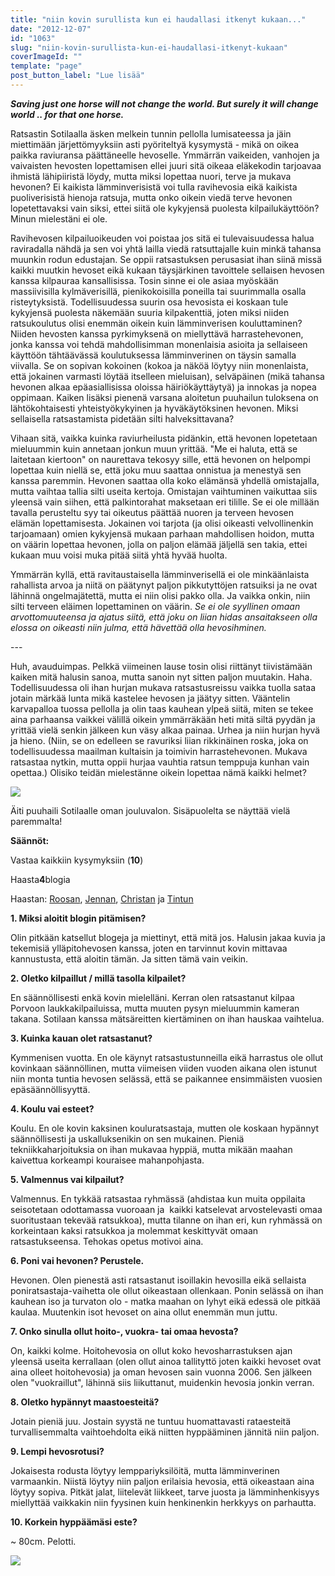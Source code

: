 ```yaml
---
title: "niin kovin surullista kun ei haudallasi itkenyt kukaan..."
date: "2012-12-07"
id: "1063"
slug: "niin-kovin-surullista-kun-ei-haudallasi-itkenyt-kukaan"
coverImageId: ""
template: "page"
post_button_label: "Lue lisää"
---
```


**_Saving just one horse will not change the world. But surely it will change world .. for that one horse._**  
  
Ratsastin Sotilaalla äsken melkein tunnin pellolla lumisateessa ja jäin miettimään järjettömyyksiin asti pyöriteltyä kysymystä - mikä on oikea paikka raviuransa päättäneelle hevoselle. Ymmärrän vaikeiden, vanhojen ja vaivaisten hevosten lopettamisen ellei juuri sitä oikeaa eläkekodin tarjoavaa ihmistä lähipiiristä löydy, mutta miksi lopettaa nuori, terve ja mukava hevonen? Ei kaikista lämminverisistä voi tulla ravihevosia eikä kaikista puoliverisistä hienoja ratsuja, mutta onko oikein viedä terve hevonen lopetettavaksi vain siksi, ettei siitä ole kykyjensä puolesta kilpailukäyttöön? Minun mielestäni ei ole.  
  
Ravihevosen kilpailuoikeuden voi poistaa jos sitä ei tulevaisuudessa halua raviradalla nähdä ja sen voi yhtä lailla viedä ratsuttajalle kuin minkä tahansa muunkin rodun edustajan. Se oppii ratsastuksen perusasiat ihan siinä missä kaikki muutkin hevoset eikä kukaan täysjärkinen tavoittele sellaisen hevosen kanssa kilpauraa kansallisissa. Tosin sinne ei ole asiaa myöskään massiivisilla kylmäverisillä, pienikokoisilla poneilla tai suurimmalla osalla risteytyksistä. Todellisuudessa suurin osa hevosista ei koskaan tule kykyjensä puolesta näkemään suuria kilpakenttiä, joten miksi niiden ratsukoulutus olisi enemmän oikein kuin lämminverisen kouluttaminen? Niiden hevosten kanssa pyrkimyksenä on miellyttävä harrastehevonen, jonka kanssa voi tehdä mahdollisimman monenlaisia asioita ja sellaiseen käyttöön tähtäävässä koulutuksessa lämminverinen on täysin samalla viivalla. Se on sopivan kokoinen (kokoa ja näköä löytyy niin monenlaista, että jokainen varmasti löytää itselleen mieluisan), selväpäinen (mikä tahansa hevonen alkaa epäasiallisissa oloissa häiriökäyttäytyä) ja innokas ja nopea oppimaan. Kaiken lisäksi pienenä varsana aloitetun puuhailun tuloksena on lähtökohtaisesti yhteistyökykyinen ja hyväkäytöksinen hevonen. Miksi sellaisella ratsastamista pidetään silti halveksittavana?  
  
Vihaan sitä, vaikka kuinka raviurheilusta pidänkin, että hevonen lopetetaan mieluummin kuin annetaan jonkun muun yrittää. "Me ei haluta, että se laitetaan kiertoon" on naurettava tekosyy sille, että hevonen on helpompi lopettaa kuin niellä se, että joku muu saattaa onnistua ja menestyä sen kanssa paremmin. Hevonen saattaa olla koko elämänsä yhdellä omistajalla, mutta vaihtaa tallia silti useita kertoja. Omistajan vaihtuminen vaikuttaa siis yleensä vain siihen, että palkintorahat maksetaan eri tilille. Se ei ole millään tavalla perusteltu syy tai oikeutus päättää nuoren ja terveen hevosen elämän lopettamisesta. Jokainen voi tarjota (ja olisi oikeasti velvollinenkin tarjoamaan) omien kykyjensä mukaan parhaan mahdollisen hoidon, mutta on väärin lopettaa hevonen, jolla on paljon elämää jäljellä sen takia, ettei kukaan muu voisi muka pitää siitä yhtä hyvää huolta.  
  
Ymmärrän kyllä, että ravitaustaisella lämminverisellä ei ole minkäänlaista rahallista arvoa ja niitä on päätynyt paljon pikkutyttöjen ratsuiksi ja ne ovat lähinnä ongelmajätettä, mutta ei niin olisi pakko olla. Ja vaikka onkin, niin silti terveen eläimen lopettaminen on väärin. _Se ei ole syyllinen omaan arvottomuuteensa ja ajatus siitä, että joku on liian hidas ansaitakseen olla elossa on oikeasti niin julma, että hävettää olla hevosihminen._  
  
\--- 
  
Huh, avauduimpas. Pelkkä viimeinen lause tosin olisi riittänyt tiivistämään kaiken mitä halusin sanoa, mutta sanoin nyt sitten paljon muutakin. Haha. Todellisuudessa oli ihan hurjan mukava ratsastusreissu vaikka tuolla sataa jotain märkää lunta mikä kastelee hevosen ja jäätyy sitten. Vääntelin karvapalloa tuossa pellolla ja olin taas kauhean ylpeä siitä, miten se tekee aina parhaansa vaikkei välillä oikein ymmärräkään heti mitä siltä pyydän ja yrittää vielä senkin jälkeen kun väsy alkaa painaa. Urhea ja niin hurjan hyvä ja hieno. (Niin, se on edelleen se ravuriksi liian rikkinäinen roska, joka on todellisuudessa maailman kultaisin ja toimivin harrastehevonen. Mukava ratsastaa nytkin, mutta oppii hurjaa vauhtia ratsun temppuja kunhan vain opettaa.) Olisiko teidän mielestänne oikein lopettaa nämä kaikki helmet?  
  

[![](images/IMG_0301y.JPG)](http://2.bp.blogspot.com/-MoCISJgz1Qo/UMIUgd-1i6I/AAAAAAAADKw/Wp3YpAoJoYc/s1600/IMG_0301y.JPG)

Äiti puuhaili Sotilaalle oman jouluvalon. Sisäpuolelta se näyttää vielä paremmalta!

  
  

**Säännöt:**

Vastaa kaikkiin kysymyksiin (**10**)

Haasta**4**blogia

Haastan: [Roosan](http://sanoinkuvaamaton.blogspot.fi/), [Jennan](http://all-these-ups-and-downs.blogspot.fi/), [Christan](http://kilpasilakka.blogspot.fi/) ja [Tintun](http://puskaponi.blogspot.fi/)

  

**1\. Miksi aloitit blogin pitämisen?**

Olin pitkään katsellut blogeja ja miettinyt, että mitä jos. Halusin jakaa kuvia ja tekemisiä ylläpitohevosen kanssa, joten en tarvinnut kovin mittavaa kannustusta, että aloitin tämän. Ja sitten tämä vain veikin.

  

**2\. Oletko kilpaillut / millä tasolla kilpailet?**

En säännöllisesti enkä kovin mielelläni. Kerran olen ratsastanut kilpaa Porvoon laukkakilpailuissa, mutta muuten pysyn mieluummin kameran takana. Sotilaan kanssa mätsäreitten kiertäminen on ihan hauskaa vaihtelua.

  

**3\. Kuinka kauan olet ratsastanut?**

Kymmenisen vuotta. En ole käynyt ratsastustunneilla eikä harrastus ole ollut kovinkaan säännöllinen, mutta viimeisen viiden vuoden aikana olen istunut niin monta tuntia hevosen selässä, että se paikannee ensimmäisten vuosien epäsäännöllisyyttä.

  

**4\. Koulu vai esteet?**

Koulu. En ole kovin kaksinen kouluratsastaja, mutten ole koskaan hypännyt säännöllisesti ja uskalluksenikin on sen mukainen. Pieniä tekniikkaharjoituksia on ihan mukavaa hyppiä, mutta mikään maahan kaivettua korkeampi kouraisee mahanpohjasta.

  

**5\. Valmennus vai kilpailut?**

Valmennus. En tykkää ratsastaa ryhmässä (ahdistaa kun muita oppilaita seisotetaan odottamassa vuoroaan ja  kaikki katselevat arvostelevasti omaa suoritustaan tekevää ratsukkoa), mutta tilanne on ihan eri, kun ryhmässä on korkeintaan kaksi ratsukkoa ja molemmat keskittyvät omaan ratsastukseensa. Tehokas opetus motivoi aina.

  

**6\. Poni vai hevonen? Perustele.**

Hevonen. Olen pienestä asti ratsastanut isoillakin hevosilla eikä sellaista poniratsastaja-vaihetta ole ollut oikeastaan ollenkaan. Ponin selässä on ihan kauhean iso ja turvaton olo - matka maahan on lyhyt eikä edessä ole pitkää kaulaa. Muutenkin isot hevoset on aina ollut enemmän mun juttu.

  

**7\. Onko sinulla ollut hoito-, vuokra- tai omaa hevosta?**

On, kaikki kolme. Hoitohevosia on ollut koko hevosharrastuksen ajan yleensä useita kerrallaan (olen ollut ainoa tallityttö joten kaikki hevoset ovat aina olleet hoitohevosia) ja oman hevosen sain vuonna 2006. Sen jälkeen olen "vuokraillut", lähinnä siis liikuttanut, muidenkin hevosia jonkin verran.

  

**8\. Oletko hypännyt maastoesteitä?**

Jotain pieniä juu. Jostain syystä ne tuntuu huomattavasti rataesteitä turvallisemmalta vaihtoehdolta eikä niitten hyppääminen jännitä niin paljon.

  

**9\. Lempi hevosrotusi?**

Jokaisesta rodusta löytyy lemppariyksilöitä, mutta lämminverinen varmaankin. Niistä löytyy niin paljon erilaisia hevosia, että oikeastaan aina löytyy sopiva. Pitkät jalat, liitelevät liikkeet, tarve juosta ja lämminhenkisyys miellyttää vaikkakin niin fyysinen kuin henkinenkin herkkyys on parhautta.

  

**10\. Korkein hyppäämäsi este?**

~ 80cm. Pelotti.

  

[![](images/ak.png)](http://1.bp.blogspot.com/-gjkmCJL69L4/UMG0V0KvRWI/AAAAAAAADJE/AV6t4FVH6Z4/s1600/ak.png)
